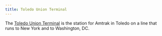 ```yaml
---
title: Toledo Union Terminal
---
```

The [Toledo Union Terminal] is the station for Amtrak
in Toledo on a line that runs to New York and to
Washington, DC.

[Toledo Union Terminal]:http://www.greatamericanstations.com/stations/toledo-oh-tol/
